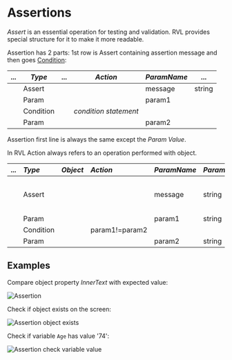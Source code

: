 # Assertions

*Assert* is an essential operation for testing and validation. RVL provides special structure for it to make it more readable.

Assertion has 2 parts: 1st row is Assert containing assertion message and then goes [Condition](Conditions.md):

... |*Type*| ...  |*Action*|*ParamName*| ...
--|------|----- |--------|------------|----
    |Assert|      |        | message    | string
    |Param |      |        | param1     |
    |Condition|   | *condition statement*       |            |
    |Param |      |        | param2     |


Assertion first line is always the same except the *Param Value*.

In RVL Action always refers to an operation performed with object.

... |*Type*      |*Object*    |*Action*    | *ParamName* |*ParamType* | *ParamValue*
:-  |:--         |:--         |:--         |:--          |:--         |:--
     | Assert     |            |            |  message    | string     | Assertion text to be displayed in the report           
     | Param      |            |            |  param1     | string     | Text1           
     | Condition  |            | param1!=param2  |             |            |            
     | Param      |            |            |  param2     | string     | Text2           


## Examples

Compare object property *InnerText* with expected value:

![Assertion](./img/Assertion_GetInnerTextCompare.png)

Check if object exists on the screen:

![Assertion object exists](./img/Assertion_ObjectExists.png)

Check if variable `Age` has value '74':

![Assertion check variable value](./img/Assertion_CheckVariableValue.png)